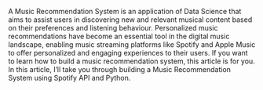 A Music Recommendation System is an application of Data Science that aims to assist users in discovering new and relevant musical content based on their preferences and listening behaviour.
Personalized music recommendations have become an essential tool in the digital music landscape, enabling music streaming platforms like Spotify and Apple Music to offer personalized and
engaging experiences to their users. If you want to learn how to build a music recommendation system, this article is for you. In this article, I’ll take you through building a Music
Recommendation System using Spotify API and Python.
